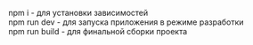 npm i - для установки зависимостей  
npm run dev - для запуска приложения в режиме разработки  
npm run build - для финальной сборки проекта
